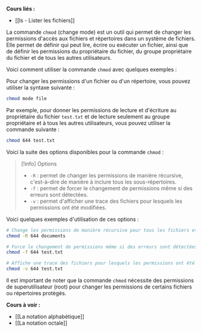 **Cours liés :**
- [[ls - Lister les fichiers]]

La commande `chmod` (change mode) est un outil qui permet de changer les permissions d'accès aux fichiers et répertoires dans un système de fichiers. Elle permet de définir qui peut lire, écrire ou exécuter un fichier, ainsi que de définir les permissions du propriétaire du fichier, du groupe propriétaire du fichier et de tous les autres utilisateurs.

Voici comment utiliser la commande `chmod` avec quelques exemples :

Pour changer les permissions d'un fichier ou d'un répertoire, vous pouvez utiliser la syntaxe suivante :

```bash
chmod mode file
```

Par exemple, pour donner les permissions de lecture et d'écriture au propriétaire du fichier `test.txt` et de lecture seulement au groupe propriétaire et à tous les autres utilisateurs, vous pouvez utiliser la commande suivante :

```bash
chmod 644 test.txt
```

Voici la suite des options disponibles pour la commande `chmod` :

> [!info] Options
> -   `-R` : permet de changer les permissions de manière récursive, c'est-à-dire de manière à inclure tous les sous-répertoires.
> -   `-f` : permet de forcer le changement de permissions même si des erreurs sont détectées.
> -   `-v` : permet d'afficher une trace des fichiers pour lesquels les permissions ont été modifiées.

Voici quelques exemples d'utilisation de ces options :

```bash
# Change les permissions de manière récursive pour tous les fichiers et répertoires du répertoire "documents"
chmod -R 644 documents

# Force le changement de permissions même si des erreurs sont détectées
chmod -f 644 test.txt

# Affiche une trace des fichiers pour lesquels les permissions ont été modifiées
chmod -v 644 test.txt
```

Il est important de noter que la commande `chmod` nécessite des permissions de superutilisateur (root) pour changer les permissions de certains fichiers ou répertoires protégés.

**Cours à voir :**
- [[La notation alphabétique]]
- [[La notation octale]]